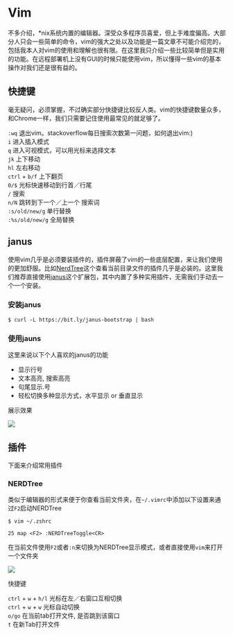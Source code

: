 # Vim

不多介绍，*nix系统内置的编辑器。深受众多程序员喜爱，但上手难度偏高。大部分人只会一些简单的命令，vim的强大之处以及功能是一篇文章不可能介绍完的，包括我本人对vim的使用和理解也很有限。在这里我只介绍一些比较简单但是实用的功能。在远程部署机上没有GUI的时候只能使用vim，所以懂得一些vim的基本操作对我们还是很有益的。

## 快捷键

毫无疑问，必须掌握，不过确实部分快捷键比较反人类。vim的快捷键数量众多，和Chrome一样，我们只需要记住使用最常见的就足够了。

`:wq` 退出vim。stackoverflow每日搜索次数第一问题，如何退出vim:)  
`i` 进入插入模式  
`q` 进入可视模式，可以用光标来选择文本  
`jk` 上下移动  
`hl` 左右移动   
`ctrl` + `b/f` 上下翻页   
`0/$` 光标快速移动到行首／行尾  
`/` 搜索  
`n/N` 跳转到下一个／上一个 搜索词  
`:s/old/new/g` 单行替换  
`:%s/old/new/g` 全局替换  

## janus

使用vim几乎是必须要装插件的，插件屏蔽了vim的一些底层配置，来让我们使用的更加舒服。比如[NerdTree](https://github.com/scrooloose/nerdtree)这个查看当前目录文件的插件几乎是必装的。这里我们推荐直接使用[janus](https://github.com/carlhuda/janus)这个扩展包，其中内置了多种实用插件，无需我们手动去一个一个安装。

### 安装janus

```
$ curl -L https://bit.ly/janus-bootstrap | bash
```

### 使用jauns

这里来说以下个人喜欢的janus的功能

- 显示行号
- 文本高亮, 搜索高亮
- 句尾显示.号
- 轻松切换多种显示方式，水平显示 or 垂直显示

展示效果

![](https://i.ibb.co/190jJWM/20190710231451.jpg)

## 插件

下面来介绍常用插件 

### NERDTree

类似于编辑器的形式来便于你查看当前文件夹，在`~/.vimrc`中添加以下设置来通过`F2`启动NERDTree

```
$ vim ~/.zshrc

25 map <F2> :NERDTreeToggle<CR>
```

在当前文件使用`F2`或者`:n`来切换为NERDTree显示模式，或者直接使用`vim`来打开一个文件夹

![](https://i.ibb.co/3zh603d/20190710231845.jpg)

快捷键

`ctrl` + `w` + `h/l` 光标在左／右窗口互相切换  
`ctrl` + `w` + `w` 光标自动切换  
`o/go` 在当前tab打开文件, 是否跳到该窗口  
`t` 在新Tab打开文件  

